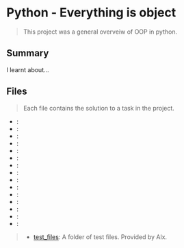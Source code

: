 # Python - Everything is object

> This project was a general overveiw of OOP in python.

## Summary

I learnt about...

## Files

> Each file contains the solution to a task in the project.

- []():
- []():
- []():
- []():
- []():
- []():
- []():
- []():
- []():
- []():
- []():
- []():
- []():
- []():
- []():

> - [test_files](): A folder of test files. Provided by Alx.
